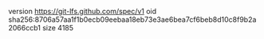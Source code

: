 version https://git-lfs.github.com/spec/v1
oid sha256:8706a57aa1f1b0ecb09eebaa18eb73e3ae6bea7cf6beb8d10c8f9b2a2066ccb1
size 4185
